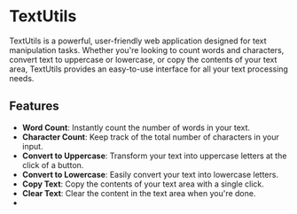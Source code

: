 # TextUtils

TextUtils is a powerful, user-friendly web application designed for text manipulation tasks. Whether you're looking to count words and characters, convert text to uppercase or lowercase, or copy the contents of your text area, TextUtils provides an easy-to-use interface for all your text processing needs.

## Features

- **Word Count**: Instantly count the number of words in your text.
- **Character Count**: Keep track of the total number of characters in your input.
- **Convert to Uppercase**: Transform your text into uppercase letters at the click of a button.
- **Convert to Lowercase**: Easily convert your text into lowercase letters.
- **Copy Text**: Copy the contents of your text area with a single click.
- **Clear Text**: Clear the content in the text area when you're done.
- 
